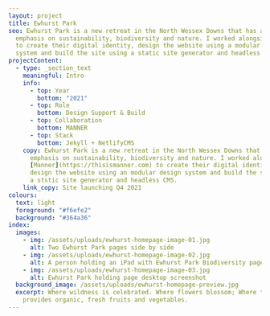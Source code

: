 ```yaml
---
layout: project
title: Ewhurst Park
seo: Ewhurst Park is a new retreat in the North Wessex Downs that has an
  emphasis on sustainability, biodiversity and nature. I worked alongside Manner
  to create their digital identity, design the website using a modular design
  system and build the site using a static site generator and headless CMS.
projectContent:
  - type: _section_text
    meaningful: Intro
    info:
      - top: Year
        bottom: "2021"
      - top: Role
        bottom: Design Support & Build
      - top: Collaboration
        bottom: MANNER
      - top: Stack
        bottom: Jekyll + NetlifyCMS
    copy: Ewhurst Park is a new retreat in the North Wessex Downs that has an
      emphasis on sustainability, biodiversity and nature. I worked alongside
      [Manner](https://thisismanner.com) to create their digital identity,
      design the website using an modular design system and build the site using
      a ststic site generator and headless CMS.
    link_copy: Site launching Q4 2021
colours:
  text: light
  foreground: "#f6efe2"
  background: "#364a36"
index:
  images:
    - img: /assets/uploads/ewhurst-homepage-image-01.jpg
      alt: Two Ewhurst Park pages side by side
    - img: /assets/uploads/ewhurst-homepage-image-02.jpg
      alt: A person holding an iPad with Ewhurst Park Biodiversity page open
    - img: /assets/uploads/ewhurst-homepage-image-03.jpg
      alt: Ewhurst Park holding page desktop screenshot
  background_image: /assets/uploads/ewhurst-homepage-preview.jpg
  excerpt: Where wildness is celebrated. Where flowers blossom; Where the land
    provides organic, fresh fruits and vegetables.
---
```

